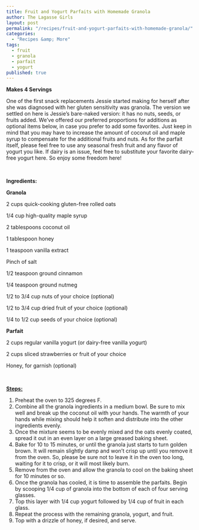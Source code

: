 ```yaml
---
title: Fruit and Yogurt Parfaits with Homemade Granola
author: The Lagasse Girls
layout: post
permalink: "/recipes/fruit-and-yogurt-parfaits-with-homemade-granola/"
categories: 
  - "Recipes &amp; More"
tags: 
  - fruit
  - granola
  - parfait
  - yogurt
published: true
---
```


**Makes 4 Servings**

One of the first snack replacements Jessie started making for herself after she was diagnosed with her gluten sensitivity was granola. The version we settled on here is Jessie’s bare-naked version: it has no nuts, seeds, or fruits added. We’ve offered our preferred proportions for additions as optional items below, in case you prefer to add some favorites. Just keep in mind that you may have to increase the amount of coconut oil and maple syrup to compensate for the additional fruits and nuts. As for the parfait itself, please feel free to use any seasonal fresh fruit and any flavor of yogurt you like. If dairy is an issue, feel free to substitute your favorite dairy-free yogurt here. So enjoy some freedom here!

&nbsp;

**Ingredients:**

**Granola**

2 cups quick-cooking gluten-free rolled oats

1/4 cup high-quality maple syrup

2 tablespoons coconut oil

1 tablespoon honey

1 teaspoon vanilla extract

Pinch of salt

1/2 teaspoon ground cinnamon

1/4 teaspoon ground nutmeg

1/2 to 3/4 cup nuts of your choice (optional)

1/2 to 3/4 cup dried fruit of your choice (optional)

1/4 to 1/2 cup seeds of your choice (optional)

**Parfait**

2 cups regular vanilla yogurt (or dairy-free vanilla yogurt)

2 cups sliced strawberries or fruit of your choice

Honey, for garnish (optional)

&nbsp;

<span style="text-decoration: underline;"><strong>Steps:</strong></span>

  1. Preheat the oven to 325 degrees F.
  2. Combine all the granola ingredients in a medium bowl. Be sure to mix well and break up the coconut oil with your hands. The warmth of your hands while mixing should help it soften and distribute into the other ingredients evenly.
  3. Once the mixture seems to be evenly mixed and the oats evenly coated, spread it out in an even layer on a large greased baking sheet.
  4. Bake for 10 to 15 minutes, or until the granola just starts to turn golden brown. It will remain slightly damp and won’t crisp up until you remove it from the oven. So, please be sure not to leave it in the oven too long, waiting for it to crisp, or it will most likely burn.
  5. Remove from the oven and allow the granola to cool on the baking sheet for 10 minutes or so.
  6. Once the granola has cooled, it is time to assemble the parfaits. Begin by scooping 1/4 cup of granola into the bottom of each of four serving glasses.
  7. Top this layer with 1/4 cup yogurt followed by 1/4 cup of fruit in each glass.
  8. Repeat the process with the remaining granola, yogurt, and fruit.
  9. Top with a drizzle of honey, if desired, and serve.

&nbsp;
